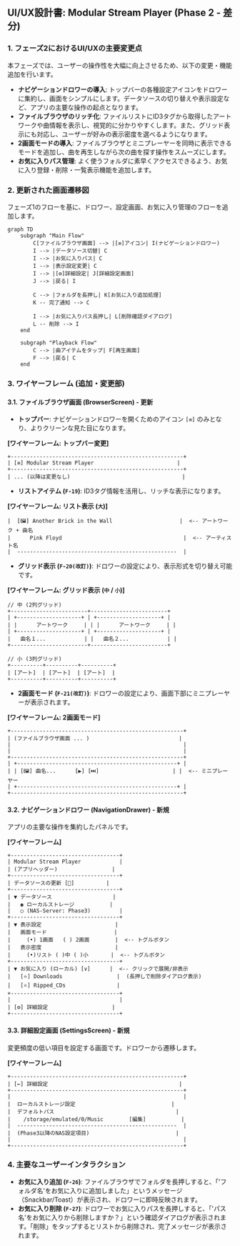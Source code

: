 ## **UI/UX設計書: Modular Stream Player (Phase 2 - 差分)**

### 1. フェーズ2におけるUI/UXの主要変更点
本フェーズでは、ユーザーの操作性を大幅に向上させるため、以下の変更・機能追加を行います。

*   **ナビゲーションドロワーの導入**: トップバーの各種設定アイコンをドロワーに集約し、画面をシンプルにします。データソースの切り替えや表示設定など、アプリの主要な操作の起点となります。
*   **ファイルブラウザのリッチ化**: ファイルリストにID3タグから取得したアートワークや曲情報を表示し、視覚的に分かりやすくします。また、グリッド表示にも対応し、ユーザーが好みの表示密度を選べるようになります。
*   **2画面モードの導入**: ファイルブラウザとミニプレーヤーを同時に表示できるモードを追加し、曲を再生しながら次の曲を探す操作をスムーズにします。
*   **お気に入りパス管理**: よく使うフォルダに素早くアクセスできるよう、お気に入り登録・削除・一覧表示機能を追加します。

### 2. 更新された画面遷移図

フェーズ1のフローを基に、ドロワー、設定画面、お気に入り管理のフローを追加します。

```mermaid
graph TD
    subgraph "Main Flow"
        C[ファイルブラウザ画面] --> |[≡]アイコン| I(ナビゲーションドロワー)
        I --> |データソース切替| C
        I --> |お気に入りパス| C
        I --> |表示設定変更| C
        I --> |[⚙️]詳細設定| J[詳細設定画面]
        J --> |戻る| I

        C --> |フォルダを長押し| K[お気に入り追加処理]
        K -- 完了通知 --> C

        I --> |お気に入りパス長押し| L[削除確認ダイアログ]
        L -- 削除 --> I
    end

    subgraph "Playback Flow"
        C --> |曲アイテムをタップ| F[再生画面]
        F --> |戻る| C
    end
```

### 3. ワイヤーフレーム (追加・変更部)

#### 3.1. ファイルブラウザ画面 (BrowserScreen) - 更新

*   **トップバー**: ナビゲーションドロワーを開くためのアイコン `[≡]` のみとなり、よりクリーンな見た目になります。

**[ワイヤーフレーム: トップバー変更]**
```
+------------------------------------------------------+
| [≡] Modular Stream Player                          |
+------------------------------------------------------+
| ... (以降は変更なし)                                   |
```

*   **リストアイテム (`F-19`)**: ID3タグ情報を活用し、リッチな表示になります。

**[ワイヤーフレーム: リスト表示 (`大`)]**
```
|  [🖼️] Another Brick in the Wall                     |  <-- アートワーク + 曲名
|      Pink Floyd                                      |  <-- アーティスト名
|  --------------------------------------------------  |
```

*   **グリッド表示 (`F-20(改訂)`)**: ドロワーの設定により、表示形式を切り替え可能です。

**[ワイヤーフレーム: グリッド表示 (`中` / `小`)]**
```
// 中 (2列グリッド)
+------------------------+------------------------+
| +--------------------+ | +--------------------+ |
| |      アートワーク     | | |      アートワーク     | |
| +--------------------+ | +--------------------+ |
|   曲名１...            | |   曲名２...            | |
+------------------------+------------------------+

// 小 (3列グリッド)
+----------+----------+----------+
| [アート]  | [アート]  | [アート]  |
+----------+----------+----------+
```

*   **2画面モード (`F-21(改訂)`)**: ドロワーの設定により、画面下部にミニプレーヤーが表示されます。

**[ワイヤーフレーム: 2画面モード]**
```
+------------------------------------------------------+
| (ファイルブラウザ画面 ... )                            |
|                                                      |
|                                                      |
+------------------------------------------------------+
| +--------------------------------------------------+ |
| | [🖼️] 曲名...      [▶️] [⏭️]                       | |  <-- ミニプレーヤー
| +--------------------------------------------------+ |
+------------------------------------------------------+
```

#### 3.2. ナビゲーションドロワー (NavigationDrawer) - 新規

アプリの主要な操作を集約したパネルです。

**[ワイヤーフレーム]**
```
+----------------------------------+
| Modular Stream Player            |
| (アプリヘッダー)                 |
+----------------------------------+
| データソースの更新 [🔄]          |
+----------------------------------+
| ▼ データソース                   |
|   ◉ ローカルストレージ           |
|   ○ (NAS-Server: Phase3)         |
+----------------------------------+
| ▼ 表示設定                       |
|   画面モード                     |
|     (•) 1画面   ( ) 2画面        |  <-- トグルボタン
|   表示密度                       |
|     (•)リスト ( )中 ( )小       |  <-- トグルボタン
+----------------------------------+
| ▼ お気に入り (ローカル) [∨]      |  <-- クリックで展開/非表示
|   [⭐] Downloads                 |  (長押しで削除ダイアログ表示)
|   [⭐] Ripped_CDs                |
+----------------------------------+
|                                  |
| [⚙️] 詳細設定                    |
+----------------------------------+
```

#### 3.3. 詳細設定画面 (SettingsScreen) - 新規

変更頻度の低い項目を設定する画面です。ドロワーから遷移します。

**[ワイヤーフレーム]**
```
+------------------------------------------------------+
| [←] 詳細設定                                         |
+------------------------------------------------------+
|                                                      |
|  ローカルストレージ設定                              |
|  デフォルトパス                                      |
|    /storage/emulated/0/Music        [編集]           |
|  --------------------------------------------------  |
|  (Phase3以降のNAS設定項目)                           |
|                                                      |
+------------------------------------------------------+
```

### 4. 主要なユーザーインタラクション
*   **お気に入り追加 (`F-26`)**: ファイルブラウザでフォルダを長押しすると、「'フォルダ名'をお気に入りに追加しました」というメッセージ（Snackbar/Toast）が表示され、ドロワーに即時反映されます。
*   **お気に入り削除 (`F-27`)**: ドロワーでお気に入りパスを長押しすると、「'パス名'をお気に入りから削除しますか？」という確認ダイアログが表示されます。「削除」をタップするとリストから削除され、完了メッセージが表示されます。

